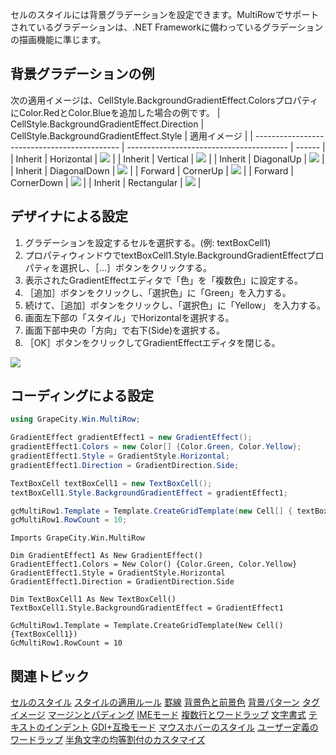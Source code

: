 セルのスタイルには背景グラデーションを設定できます。MultiRowでサポートされているグラデーションは、.NET Frameworkに備わっているグラデーションの描画機能に準じます。

## 背景グラデーションの例

次の適用イメージは、CellStyle.BackgroundGradientEffect.ColorsプロパティにColor.RedとColor.Blueを追加した場合の例です。
| CellStyle.BackgroundGradientEffect.Direction | CellStyle.BackgroundGradientEffect.Style | 適用イメージ |
| -------------------------------------------- | ---------------------------------------- | ------ |
| Inherit | Horizontal | ![](/DOCUMENT_SITE_LINK_PREFIX_HERE/document-site-files/images/f148c511-6e98-4b55-9904-150a375d5825/images/userguide/cellstyle_gradientstyle_horizontal.png) |
| Inherit | Vertical | ![](/DOCUMENT_SITE_LINK_PREFIX_HERE/document-site-files/images/f148c511-6e98-4b55-9904-150a375d5825/images/userguide/cellstyle_gradientstyle_vertical.png) |
| Inherit | DiagonalUp | ![](/DOCUMENT_SITE_LINK_PREFIX_HERE/document-site-files/images/f148c511-6e98-4b55-9904-150a375d5825/images/userguide/cellstyle_gradientstyle_diagonalup.png) |
| Inherit | DiagonalDown | ![](/DOCUMENT_SITE_LINK_PREFIX_HERE/document-site-files/images/f148c511-6e98-4b55-9904-150a375d5825/images/userguide/cellstyle_gradientstyle_diagonaldown.png) |
| Forward | CornerUp | ![](/DOCUMENT_SITE_LINK_PREFIX_HERE/document-site-files/images/f148c511-6e98-4b55-9904-150a375d5825/images/userguide/cellstyle_gradientstyle_cornerup.png) |
| Forward | CornerDown | ![](/DOCUMENT_SITE_LINK_PREFIX_HERE/document-site-files/images/f148c511-6e98-4b55-9904-150a375d5825/images/userguide/cellstyle_gradientstyle_cornerdown.png) |
| Inherit | Rectangular | ![](/DOCUMENT_SITE_LINK_PREFIX_HERE/document-site-files/images/f148c511-6e98-4b55-9904-150a375d5825/images/userguide/cellstyle_gradientstyle_rectangular.png) |

## デザイナによる設定

1. グラデーションを設定するセルを選択する。(例: textBoxCell1)
2. プロパティウィンドウでtextBoxCell1.Style.BackgroundGradientEffectプロパティを選択し、［...］ボタンをクリックする。
3. 表示されたGradientEffectエディタで「色」を「複数色」に設定する。
4. ［追加］ボタンをクリックし、「選択色」に「Green」を入力する。
5. 続けて、［追加］ボタンをクリックし、「選択色」に「Yellow」 を入力する。
6. 画面左下部の「スタイル」でHorizontalを選択する。
7. 画面下部中央の「方向」で右下(Side)を選択する。
8. ［OK］ボタンをクリックしてGradientEffectエディタを閉じる。

![](/DOCUMENT_SITE_LINK_PREFIX_HERE/document-site-files/images/f148c511-6e98-4b55-9904-150a375d5825/images/userguide/cellstyle_backgroundgradation_01.png)

## コーディングによる設定

```csharp
using GrapeCity.Win.MultiRow;

GradientEffect gradientEffect1 = new GradientEffect();
gradientEffect1.Colors = new Color[] {Color.Green, Color.Yellow};
gradientEffect1.Style = GradientStyle.Horizontal;
gradientEffect1.Direction = GradientDirection.Side;

TextBoxCell textBoxCell1 = new TextBoxCell();
textBoxCell1.Style.BackgroundGradientEffect = gradientEffect1;

gcMultiRow1.Template = Template.CreateGridTemplate(new Cell[] { textBoxCell1 });
gcMultiRow1.RowCount = 10;
```

```vbnet
Imports GrapeCity.Win.MultiRow

Dim GradientEffect1 As New GradientEffect()
GradientEffect1.Colors = New Color() {Color.Green, Color.Yellow}
GradientEffect1.Style = GradientStyle.Horizontal
GradientEffect1.Direction = GradientDirection.Side

Dim TextBoxCell1 As New TextBoxCell()
TextBoxCell1.Style.BackgroundGradientEffect = GradientEffect1

GcMultiRow1.Template = Template.CreateGridTemplate(New Cell() {TextBoxCell1})
GcMultiRow1.RowCount = 10
```

## 関連トピック

[セルのスタイル](gcdocsite__documentlink?toc-item-id=0659dda6-b828-4148-a42a-71244a85690c)
[スタイルの適用ルール](gcdocsite__documentlink?toc-item-id=7bd4c3f5-3a4b-47d1-a04d-c6b0eb34b77e)
[罫線](gcdocsite__documentlink?toc-item-id=1f3aedd3-7f2e-404f-9b1c-a035fb3a0028)
[背景色と前景色](gcdocsite__documentlink?toc-item-id=659c8f82-913c-4151-ac57-5489df055fff)
[背景パターン](gcdocsite__documentlink?toc-item-id=890081a2-3af9-4359-8697-d49b65dfe284)
[タグ](gcdocsite__documentlink?toc-item-id=fb73f7b0-aae0-43fa-aacd-4a74f84fa16a)
[イメージ](gcdocsite__documentlink?toc-item-id=7ccdf46e-326e-4f4f-a097-051ad2700b6e)
[マージンとパディング](gcdocsite__documentlink?toc-item-id=a9f06eec-b225-4b07-826e-f14a1e77d6ca)
[IMEモード](gcdocsite__documentlink?toc-item-id=7fcbd91a-83ac-4f84-b8dc-a9061553177d)
[複数行とワードラップ](gcdocsite__documentlink?toc-item-id=b113b6cb-598e-48a9-917e-8eec48db994b)
[文字書式](gcdocsite__documentlink?toc-item-id=e32f062a-3075-439c-a2f2-3c7a07840510)
[テキストのインデント](gcdocsite__documentlink?toc-item-id=122eb1b4-e5f2-48d3-ab7c-a0249190a034)
[GDI+互換モード](gcdocsite__documentlink?toc-item-id=9b34fee2-3101-44f6-8e71-6cd80cca6a4d)
[マウスホバーのスタイル](gcdocsite__documentlink?toc-item-id=048b62a5-4dee-44f2-85de-b20c61c8c644)
[ユーザー定義のワードラップ](gcdocsite__documentlink?toc-item-id=1e2c91d2-750e-44f1-bc8f-05d6c9729caf)
[半角文字の均等割付のカスタマイズ](gcdocsite__documentlink?toc-item-id=5a7efb6e-2090-42a0-b4ca-026b541f2de9)